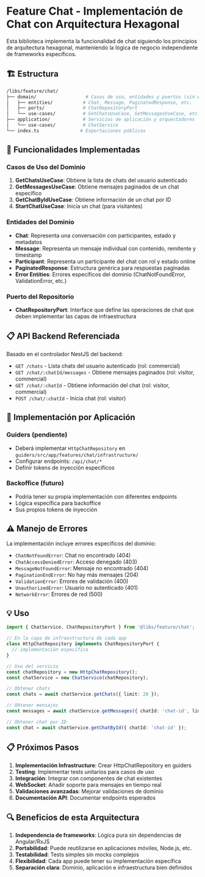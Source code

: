 # Feature Chat - Implementación de Chat con Arquitectura Hexagonal

Esta biblioteca implementa la funcionalidad de chat siguiendo los principios de arquitectura hexagonal, manteniendo la lógica de negocio independiente de frameworks específicos.

## 🏗️ Estructura

```bash
/libs/feature/chat/
├── domain/                  # Casos de uso, entidades y puertos (sin Angular/RxJS)
│   ├── entities/           # Chat, Message, PaginatedResponse, etc.
│   ├── ports/              # ChatRepositoryPort
│   └── use-cases/          # GetChatsUseCase, GetMessagesUseCase, etc.
├── application/            # Servicios de aplicación y orquestadores
│   └── use-cases/          # ChatService
└── index.ts               # Exportaciones públicas
```

## 🚀 Funcionalidades Implementadas

### Casos de Uso del Dominio

1. **GetChatsUseCase**: Obtiene la lista de chats del usuario autenticado
2. **GetMessagesUseCase**: Obtiene mensajes paginados de un chat específico  
3. **GetChatByIdUseCase**: Obtiene información de un chat por ID
4. **StartChatUseCase**: Inicia un chat (para visitantes)

### Entidades del Dominio

- **Chat**: Representa una conversación con participantes, estado y metadatos
- **Message**: Representa un mensaje individual con contenido, remitente y timestamp
- **Participant**: Representa un participante del chat con rol y estado online
- **PaginatedResponse**: Estructura genérica para respuestas paginadas
- **Error Entities**: Errores específicos del dominio (ChatNotFoundError, ValidationError, etc.)

### Puerto del Repositorio

- **ChatRepositoryPort**: Interface que define las operaciones de chat que deben implementar las capas de infraestructura

## 📋 API Backend Referenciada

Basado en el controlador NestJS del backend:

- `GET /chats` - Lista chats del usuario autenticado (rol: commercial)
- `GET /chat/:chatId/messages` - Obtiene mensajes paginados (rol: visitor, commercial)
- `GET /chat/:chatId` - Obtiene información del chat (rol: visitor, commercial)
- `POST /chat/:chatId` - Inicia chat (rol: visitor)

## 🎯 Implementación por Aplicación

### Guiders (pendiente)

- Deberá implementar `HttpChatRepository` en `guiders/src/app/features/chat/infrastructure/`
- Configurar endpoints: `/api/chat/*`
- Definir tokens de inyección específicos

### Backoffice (futuro)

- Podría tener su propia implementación con diferentes endpoints
- Lógica específica para backoffice
- Sus propios tokens de inyección

## ⚠️ Manejo de Errores

La implementación incluye errores específicos del dominio:

- `ChatNotFoundError`: Chat no encontrado (404)
- `ChatAccessDeniedError`: Acceso denegado (403)
- `MessageNotFoundError`: Mensaje no encontrado (404)
- `PaginationEndError`: No hay más mensajes (204)
- `ValidationError`: Errores de validación (400)
- `UnauthorizedError`: Usuario no autenticado (401)
- `NetworkError`: Errores de red (500)

## 💡 Uso

```typescript
import { ChatService, ChatRepositoryPort } from '@libs/feature/chat';

// En la capa de infraestructura de cada app
class HttpChatRepository implements ChatRepositoryPort {
  // implementación específica
}

// Uso del servicio
const chatRepository = new HttpChatRepository();
const chatService = new ChatService(chatRepository);

// Obtener chats
const chats = await chatService.getChats({ limit: 20 });

// Obtener mensajes
const messages = await chatService.getMessages({ chatId: 'chat-id', limit: 10 });

// Obtener chat por ID
const chat = await chatService.getChatById({ chatId: 'chat-id' });
```

## 📋 Próximos Pasos

1. **Implementación Infrastructure**: Crear HttpChatRepository en guiders
2. **Testing**: Implementar tests unitarios para casos de uso
3. **Integración**: Integrar con componentes de chat existentes
4. **WebSocket**: Añadir soporte para mensajes en tiempo real
5. **Validaciones avanzadas**: Mejorar validaciones de dominio
6. **Documentación API**: Documentar endpoints esperados

## 🔍 Beneficios de esta Arquitectura

1. **Independencia de frameworks**: Lógica pura sin dependencias de Angular/RxJS
2. **Portabilidad**: Puede reutilizarse en aplicaciones móviles, Node.js, etc.
3. **Testabilidad**: Tests simples sin mocks complejos
4. **Flexibilidad**: Cada app puede tener su implementación específica
5. **Separación clara**: Dominio, aplicación e infraestructura bien definidos